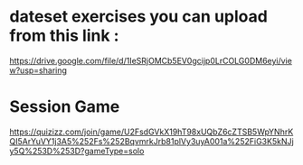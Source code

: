 # dateset exercises you can upload  from this link :
https://drive.google.com/file/d/1IeSRjOMCb5EV0gcijp0LrCOLG0DM6eyi/view?usp=sharing


# Session Game
https://quizizz.com/join/game/U2FsdGVkX19hT98xUQbZ6cZTSB5WpYNhrKQI5ArYuVY1j3A5%252Fs%252BqvmrkJrb81plVy3uyA001a%252FiG3K5kNJjy5Q%253D%253D?gameType=solo



